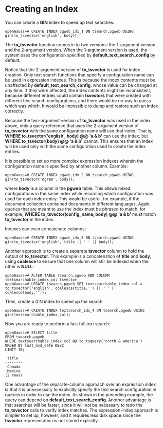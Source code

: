 # Creating an Index<a name="EN-US_TOPIC_0289900880"></a>

You can create a  **GIN**  index to speed up text searches:

```
openGauss=# CREATE INDEX pgweb_idx_1 ON tsearch.pgweb USING gin(to_tsvector('english', body));
```

The  **to\_tsvector**  function comes in to two versions: the 1-argument version and the 2-argument version. When the 1-argument version is used, the system uses the configuration specified by  **default\_text\_search\_config**  by default.

Notice that the 2-argument version of  **to\_tsvector**  is used for index creation. Only text search functions that specify a configuration name can be used in expression indexes. This is because the index contents must be unaffected by  **default\_text\_search\_config**, whose value can be changed at any time. If they were affected, the index contents might be inconsistent, because different entries could contain  **tsvectors**  that were created with different text search configurations, and there would be no way to guess which was which. It would be impossible to dump and restore such an index correctly.

Because the two-argument version of  **to\_tsvector**  was used in the index above, only a query reference that uses the 2-argument version of  **to\_tsvector**  with the same configuration name will use that index. That is,  **WHERE to\_tsvector\('english', body\) @@ 'a & b'**  can use the index, but  **WHERE to\_tsvector\(body\) @@ 'a & b'**  cannot. This ensures that an index will be used only with the same configuration used to create the index entries.

It is possible to set up more complex expression indexes wherein the configuration name is specified by another column. Example:

```
openGauss=# CREATE INDEX pgweb_idx_2 ON tsearch.pgweb USING gin(to_tsvector('ngram', body));
```

where  **body**  is a column in the  **pgweb**  table. This allows mixed configurations in the same index while recording which configuration was used for each index entry. This would be useful, for example, if the document collection contained documents in different languages. Again, queries that are meant to use the index must be phrased to match, for example,  **WHERE to\_tsvector\(config\_name, body\) @@ 'a & b'**  must match  **to\_tsvector**  in the index.

Indexes can even concatenate columns:

```
openGauss=# CREATE INDEX pgweb_idx_3 ON tsearch.pgweb USING gin(to_tsvector('english', title || ' ' || body));
```

Another approach is to create a separate  **tsvector**  column to hold the output of  **to\_tsvector**. This example is a concatenation of  **title**  and  **body**, using  **coalesce**  to ensure that one column will still be indexed when the other is  **NULL**:

```
openGauss=# ALTER TABLE tsearch.pgweb ADD COLUMN textsearchable_index_col tsvector;
openGauss=# UPDATE tsearch.pgweb SET textsearchable_index_col = to_tsvector('english', coalesce(title,'') || ' ' || coalesce(body,''));
```

Then, create a GIN index to speed up the search:

```
openGauss=# CREATE INDEX textsearch_idx_4 ON tsearch.pgweb USING gin(textsearchable_index_col);
```

Now you are ready to perform a fast full text search:

```
openGauss=# SELECT title 
FROM tsearch.pgweb 
WHERE textsearchable_index_col @@ to_tsquery('north & america') 
ORDER BY last_mod_date DESC 
LIMIT 10; 

 title  
--------
 Canada
 Mexico
(2 rows)
```

One advantage of the separate-column approach over an expression index is that it is unnecessary to explicitly specify the text search configuration in queries in order to use the index. As shown in the preceding example, the query can depend on  **default\_text\_search\_config**. Another advantage is that searches will be faster, since it will not be necessary to redo the  **to\_tsvector**  calls to verify index matches. The expression-index approach is simpler to set up, however, and it requires less disk space since the  **tsvector**  representation is not stored explicitly.


